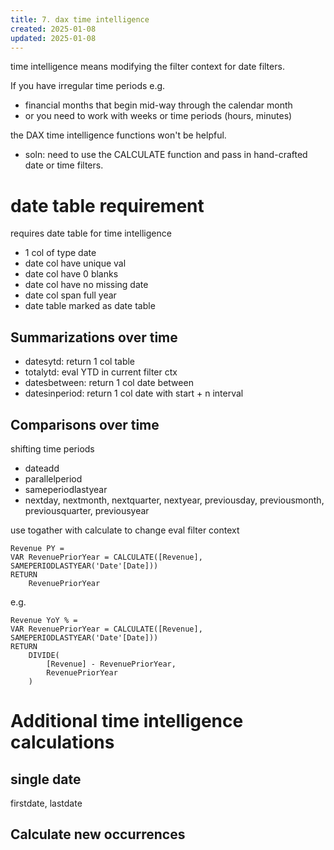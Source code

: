 ```yaml
---
title: 7. dax time intelligence
created: 2025-01-08
updated: 2025-01-08
---
```



time intelligence means modifying the filter context for date filters.


If you have irregular time periods e.g.
- financial months that begin mid-way through the calendar month
- or you need to work with weeks or time periods (hours, minutes) 

the DAX time intelligence functions won't be helpful. 
- soln: need to use the CALCULATE function and pass in hand-crafted date or time filters.


# date table requirement
requires date table for time intelligence

- 1 col of type date
- date col have unique val
- date col have 0 blanks
- date col have no missing date
- date col span full year
- date table marked as date table

## Summarizations over time
- datesytd: return 1 col table 
- totalytd: eval YTD in current filter ctx
- datesbetween: return 1 col date between
- datesinperiod: return 1 col date with start + n interval


## Comparisons over time

shifting time periods

- dateadd
- parallelperiod
- sameperiodlastyear
- nextday, nextmonth, nextquarter, nextyear, previousday, previousmonth, previousquarter, previousyear

use togather with calculate to change eval filter context 
```dax
Revenue PY =
VAR RevenuePriorYear = CALCULATE([Revenue], SAMEPERIODLASTYEAR('Date'[Date]))
RETURN
    RevenuePriorYear
```


e.g.
```dax
Revenue YoY % =
VAR RevenuePriorYear = CALCULATE([Revenue], SAMEPERIODLASTYEAR('Date'[Date]))
RETURN
    DIVIDE(
        [Revenue] - RevenuePriorYear,
        RevenuePriorYear
    )
```

# Additional time intelligence calculations

## single date
firstdate,
lastdate

## Calculate new occurrences



